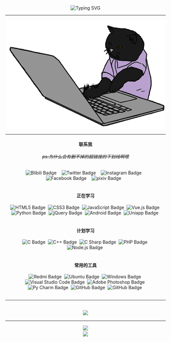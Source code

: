 <div>
    <div align="center">
        <a href="https://quenan.top" align="center">
            <img src="https://readme-typing-svg.demolab.com?font=JetBrains+Mono&pause=1000&color=2F2F2F&center=true&vCenter=true&random=false&width=435&lines=Welcome+to+my+GitHub;%E6%AC%A2%E8%BF%8E%E6%9D%A5%E5%88%B0%E6%88%91%E7%9A%84GitHub" alt="Typing SVG" />
        </a>
        <hr />
        <img src="https://raw.githubusercontent.com/heartyang520/HeartYang.github.io/main/share/hacker_a.gif">
    </div>
    <hr/>
    <div align="center">
        <style>
            a {
                text-decoration: none;
            }
        </style>
        <h4>联系我</h4>
        <h6><del><i>ps:为什么会有删不掉的超链接的下划线啊喂</i></del></h6>
        <a href="https://space.bilibili.com/495882959">
            <img src="https://img.shields.io/badge/bilibili-FB7299?logo=bilibili&logoColor=fff&style=flat" alt="Blibili Badge">
        </a>&nbsp;&nbsp;
        <a href="https://twitter.com/QNquenan">
            <img src="https://img.shields.io/badge/Twitter-1897F1?logo=twitter&logoColor=fff&style=flat" alt="Twitter Badge">
        </a>&nbsp;&nbsp;
        <a href="https://www.instagram.com/qnquenan/">
            <img src="https://img.shields.io/badge/Instagram-FE1A59?logo=instagram&logoColor=fff&style=flat" alt="Instagram Badge">
        </a>&nbsp;&nbsp;
        <a href="https://www.facebook.com/profile.php?id=61553572113166">
            <img src="https://img.shields.io/badge/Facebook-0866FF?logo=facebook&logoColor=fff&style=flat" alt="Facebook Badge">
        </a>&nbsp;&nbsp;
        <a href="https://www.pixiv.net/users/76050975">
            <img src="https://img.shields.io/badge/pixiv-0196FA?logo=pixiv&logoColor=fff&style=flat" alt="pixiv Badge">
        </a>&nbsp;&nbsp;
    </div>
    <br/>
    <div align="center">
        <div>
            <h4>正在学习</h4>
            <img src="https://img.shields.io/badge/HTML5-E34F26?logo=html5&logoColor=fff&style=flat" alt="HTML5 Badge">&nbsp;
            <img src="https://img.shields.io/badge/CSS3-1572B6?logo=css3&logoColor=fff&style=flat" alt="CSS3 Badge">&nbsp;
            <img src="https://img.shields.io/badge/JavaScript-F7DF1E?logo=javascript&logoColor=000&style=flat" alt="JavaScript Badge">&nbsp;
            <img src="https://img.shields.io/badge/Vue.js-4FC08D?logo=vuedotjs&logoColor=fff&style=flat" alt="Vue.js Badge">&nbsp;
            <img src="https://img.shields.io/badge/Python-3776AB?logo=python&logoColor=fff&style=flat" alt="Python Badge">&nbsp;
            <img src="https://img.shields.io/badge/jQuery-0769AD?logo=jquery&logoColor=fff&style=flat" alt="jQuery Badge">&nbsp;
            <img src="https://img.shields.io/badge/Android-3DDC84?logo=android&logoColor=fff&style=flat" alt="Android Badge">&nbsp;
            <img src="https://img.shields.io/badge/Uniapp-2E912B?logo=vuedotjs&logoColor=fff&style=flat" alt="Uniapp Badge">&nbsp;
        </div>
        <br/>
        <div>
            <h4>计划学习</h4>
            <img src="https://img.shields.io/badge/C-A8B9CC?logo=c&logoColor=fff&style=flat" alt="C Badge">&nbsp;
            <img src="https://img.shields.io/badge/C%2B%2B-00599C?logo=cplusplus&logoColor=fff&style=flat" alt="C++ Badge">&nbsp;
            <img src="https://img.shields.io/badge/C%20Sharp-239120?logo=csharp&logoColor=fff&style=flat" alt="C Sharp Badge">&nbsp;
            <img src="https://img.shields.io/badge/PHP-777BB4?logo=php&logoColor=fff&style=flat" alt="PHP Badge">&nbsp;
            <img src="https://img.shields.io/badge/Node.js-393?logo=nodedotjs&logoColor=fff&style=flat" alt="Node.js Badge">&nbsp;
        </div>
        <br/>
        <div>
            <h4>常用的工具</h4>
            <img src="https://img.shields.io/badge/Redmi-FF6900?logo=xiaomi&logoColor=fff&style=flat" alt="Redmi Badge">&nbsp;
            <img src="https://img.shields.io/badge/Ubuntu-FCC624?logo=ubuntu&logoColor=000&style=flat" alt="Ubuntu Badge">&nbsp;
            <img src="https://img.shields.io/badge/Windows%2011-0078D6?logo=windows&logoColor=fff&style=flat" alt="Windows Badge">&nbsp;
            <img src="https://img.shields.io/badge/Visual%20Studio%20Code-007ACC?logo=visualstudiocode&logoColor=fff&style=flat" alt="Visual Studio Code Badge">&nbsp;
            <img src="https://img.shields.io/badge/Adobe%20Photoshop-31A8FF?logo=adobephotoshop&logoColor=fff&style=flat" alt="Adobe Photoshop Badge">&nbsp;
            <img src="https://img.shields.io/badge/Pycharm-17E293?logo=pycharm&logoColor=fff&style=flat" alt="Py Charm Badge">&nbsp;
            <img src="https://img.shields.io/badge/GitHub-181717?logo=github&logoColor=fff&style=flat" alt="GitHub Badge">&nbsp;
            <img src="https://img.shields.io/badge/Abode%20XD-470137?logo=adobexd&logoColor=fff&style=flat" alt="GitHub Badge">&nbsp;
        </div>
    </div>
    <br/>
    <hr/>
    <br/>
    <div align="center">
        <img src="https://metrics.lecoq.io/QNquenan?template=classic&base=header%2C%20activity%2C%20community%2C%20repositories%2C%20metadata&base.indepth=false&base.hireable=false&base.skip=false&config.timezone=Asia%2FShanghai" />
    </div>
    <hr />
    <div align="center">
        <img src="https://github-readme-streak-stats.herokuapp.com/?user=QNquenan" />
    </div>
    <div align="center">
         <img src="https://github-readme-stats.vercel.app/api/top-langs/?username=QNquenan&theme=flag-india" />
    </div>
</div>
